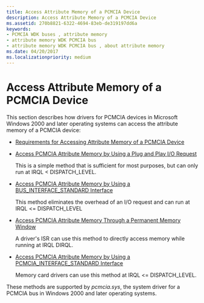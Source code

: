 ```yaml
---
title: Access Attribute Memory of a PCMCIA Device
description: Access Attribute Memory of a PCMCIA Device
ms.assetid: 270b8821-6322-4694-83eb-de319197dd6a
keywords:
- PCMCIA WDK buses , attribute memory
- attribute memory WDK PCMCIA bus
- attribute memory WDK PCMCIA bus , about attribute memory
ms.date: 04/20/2017
ms.localizationpriority: medium
---
```


# Access Attribute Memory of a PCMCIA Device





This section describes how drivers for PCMCIA devices in Microsoft Windows 2000 and later operating systems can access the attribute memory of a PCMCIA device:

-   [Requirements for Accessing Attribute Memory of a PCMCIA Device](https://docs.microsoft.com/windows-hardware/drivers/pcmcia/requirements-for-accessing-attribute-memory-of-a-pcmcia-device)

-   [Access PCMCIA Attribute Memory by Using a Plug and Play I/O Request](https://docs.microsoft.com/windows-hardware/drivers/pcmcia/access-pcmcia-attribute-memory-by-using-a-plug-and-play-i-o-request)

    This is a simple method that is sufficient for most purposes, but can only run at IRQL &lt; DISPATCH\_LEVEL.

-   [Access PCMCIA Attribute Memory by Using a BUS\_INTERFACE\_STANDARD Interface](https://docs.microsoft.com/windows-hardware/drivers/pcmcia/access-pcmcia-attribute-memory-by-using-a-bus-interface-standard-inter)

    This method eliminates the overhead of an I/O request and can run at IRQL &lt;= DISPATCH\_LEVEL

-   [Access PCMCIA Attribute Memory Through a Permanent Memory Window](https://docs.microsoft.com/windows-hardware/drivers/pcmcia/access-pcmcia-attribute-memory-through-a-permanent-memory-window)

    A driver's ISR can use this method to directly access memory while running at IRQL DIRQL.

-   [Access PCMCIA Attribute Memory by Using a PCMCIA\_INTERFACE\_STANDARD Interface](https://docs.microsoft.com/windows-hardware/drivers/pcmcia/access-pcmcia-attribute-memory-by-using-a-pcmcia-interface-standard-in)

    Memory card drivers can use this method at IRQL &lt;= DISPATCH\_LEVEL.

These methods are supported by *pcmcia.sys*, the system driver for a PCMCIA bus in Windows 2000 and later operating systems.

 

 





